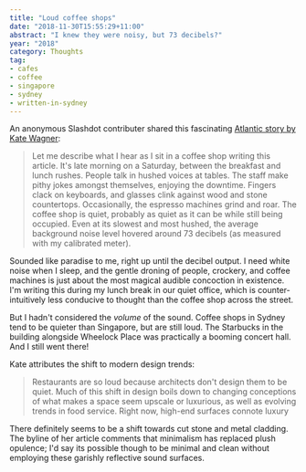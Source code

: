 ```yaml
---
title: "Loud coffee shops"
date: "2018-11-30T15:55:29+11:00"
abstract: "I knew they were noisy, but 73 decibels?"
year: "2018"
category: Thoughts
tag:
- cafes
- coffee
- singapore
- sydney
- written-in-sydney
---
```

An anonymous Slashdot contributer shared this fascinating [Atlantic story by Kate Wagner]\:

> Let me describe what I hear as I sit in a coffee shop writing this article. It's late morning on a Saturday, between the breakfast and lunch rushes. People talk in hushed voices at tables. The staff make pithy jokes amongst themselves, enjoying the downtime. Fingers clack on keyboards, and glasses clink against wood and stone countertops. Occasionally, the espresso machines grind and roar. The coffee shop is quiet, probably as quiet as it can be while still being occupied. Even at its slowest and most hushed, the average background noise level hovered around 73 decibels (as measured with my calibrated meter).

Sounded like paradise to me, right up until the decibel output. I need white noise when I sleep, and the gentle droning of people, crockery, and coffee machines is just about the most magical audible concoction in existence. I'm writing this during my lunch break in our quiet office, which is counter-intuitively less conducive to thought than the coffee shop across the street.

But I hadn't considered the *volume* of the sound. Coffee shops in Sydney tend to be quieter than Singapore, but are still loud. The Starbucks in the building alongside Wheelock Place was practically a booming concert hall. And I still went there!

Kate attributes the shift to modern design trends:

> Restaurants are so loud because architects don't design them to be quiet. Much of this shift in design boils down to changing conceptions of what makes a space seem upscale or luxurious, as well as evolving trends in food service. Right now, high-end surfaces connote luxury

There definitely seems to be a shift towards cut stone and metal cladding. The byline of her article comments that minimalism has replaced plush opulence; I'd say its possible though to be minimal and clean without employing these garishly reflective sound surfaces.

[Atlantic story by Kate Wagner]: https://www.theatlantic.com/technology/archive/2018/11/how-restaurants-got-so-loud/576715/ "How Restaurants Got So Loud"

